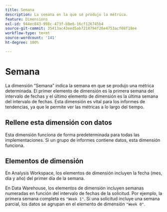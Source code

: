 ```yaml
---
title: Semana
description: La semana en la que se produjo la métrica.
feature: Dimensions
exl-id: 944ec843-998c-473f-b8e6-16cf126745b4
source-git-commit: 35413ac43eed5ab7218794f26e4753acf08f18ee
workflow-type: tm+mt
source-wordcount: '141'
ht-degree: 100%

---
```


# Semana

La dimensión “Semana” indica la semana en que se produjo una métrica determinada. El primer elemento de dimensión es la primera semana del intervalo de fechas y el último elemento de dimensión es la última semana del intervalo de fechas. Esta dimensión es vital para los informes de tendencias, ya que le permite ver las métricas a lo largo del tiempo.

## Rellene esta dimensión con datos

Esta dimensión funciona de forma predeterminada para todas las implementaciones. Si un grupo de informes contiene datos, esta dimensión funciona.

## Elementos de dimensión

En Analysis Workspace, los elementos de dimensión incluyen la fecha (mes, día y año) del primer día de la semana.

En Data Warehouse, los elementos de dimensión incluyen semanas numeradas en función del intervalo de fechas de la solicitud. Por ejemplo, la primera semana completa es `"Week 1"`. Si una solicitud incluye una semana parcial, los datos se agrupan en el elemento de dimensión `"Week 0"`.
